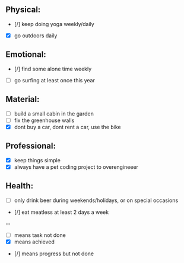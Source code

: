 
Physical:
-----------
- [/] keep doing yoga weekly/daily
- [x] go outdoors daily
 
Emotional:
----------
- [/] find some alone time weekly
- [ ] go surfing at least once this year

Material:
-----------
- [ ] build a small cabin in the garden
- [ ] fix the greenhouse walls
- [x] dont buy a car, dont rent a car, use the bike

Professional:
-----------
- [x] keep things simple
- [x] always have a pet coding project to overengineeer

Health:
-----------
- [ ] only drink beer during weekends/holidays, or on special occasions
- [/] eat meatless at least 2 days a week

--
- [ ] means task not done
- [x] means achieved
- [/] means progress but not done
